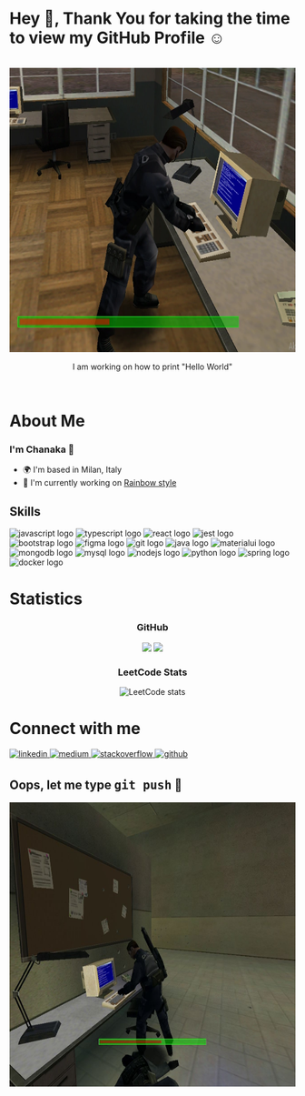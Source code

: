 <h1 align="left"> 
	Hey 👋, Thank You for taking the time to view my GitHub Profile ☺️
</h1>

<br />

<div align="center">
	<img height="500" src="https://github.com/diyonfinesco/computer-hacking-IGI-1/blob/main/coding%20IGI1.jpg?raw=true"  />
	<br />
	<p>I am working on how to print "Hello World"</p>
</div>

<br />

<h1>About Me</h1>
<h3>I'm Chanaka 👨‍</h3>

* 🌍  I'm based in Milan, Italy
* 🚀  I'm currently working on [Rainbow style](http://rainbowstyle.co/)

<h2>Skills</h2>


<div align="left">
  <img src="https://cdn.jsdelivr.net/gh/devicons/devicon/icons/javascript/javascript-original.svg" height="40" width="52" alt="javascript logo"  />
  <img src="https://cdn.jsdelivr.net/gh/devicons/devicon/icons/typescript/typescript-original.svg" height="40" width="52" alt="typescript logo"  />
  <img src="https://cdn.jsdelivr.net/gh/devicons/devicon/icons/react/react-original.svg" height="40" width="52" alt="react logo"  />
  <img src="https://cdn.jsdelivr.net/gh/devicons/devicon/icons/jest/jest-plain.svg" height="40" width="52" alt="jest logo"  />
  <img src="https://cdn.jsdelivr.net/gh/devicons/devicon/icons/bootstrap/bootstrap-original.svg" height="40" width="52" alt="bootstrap logo"  />
  <img src="https://cdn.jsdelivr.net/gh/devicons/devicon/icons/figma/figma-original.svg" height="40" width="52" alt="figma logo"  />
  <img src="https://cdn.jsdelivr.net/gh/devicons/devicon/icons/git/git-original.svg" height="40" width="52" alt="git logo"  />
  <img src="https://cdn.jsdelivr.net/gh/devicons/devicon/icons/java/java-original.svg" height="40" width="52" alt="java logo"  />
  <img src="https://cdn.jsdelivr.net/gh/devicons/devicon/icons/materialui/materialui-original.svg" height="40" width="52" alt="materialui logo"  />
  <img src="https://cdn.jsdelivr.net/gh/devicons/devicon/icons/mongodb/mongodb-original.svg" height="40" width="52" alt="mongodb logo"  />
  <img src="https://cdn.jsdelivr.net/gh/devicons/devicon/icons/mysql/mysql-original.svg" height="40" width="52" alt="mysql logo"  />
  <img src="https://cdn.jsdelivr.net/gh/devicons/devicon/icons/nodejs/nodejs-original.svg" height="40" width="52" alt="nodejs logo"  />
  <img src="https://cdn.jsdelivr.net/gh/devicons/devicon/icons/python/python-original.svg" height="40" width="52" alt="python logo"  />
  <img src="https://cdn.jsdelivr.net/gh/devicons/devicon/icons/spring/spring-original.svg" height="40" width="52" alt="spring logo"  />
  <img src="https://cdn.jsdelivr.net/gh/devicons/devicon/icons/docker/docker-original.svg" height="40" width="52" alt="docker logo"  />
</div>

<h1 align="left">Statistics</h1>

<h3 align="center">GitHub</h3>

<div align="center">
 <img src="https://github-readme-stats.vercel.app/api?username=diyonfinesco&show_icons=true&count_private=true&theme=dark&hide_border=true" height="180" />  

<img src="https://github-readme-stats.vercel.app/api/top-langs/?username=diyonfinesco&hide_border=true&layout=compact&theme=dark" height="180" />  

### LeetCode Stats	
	
![LeetCode stats](https://leetcode-stats-six.vercel.app/?username=diyonfinesco&theme=dark)

</div>

<h1> Connect with me</h1>
<a href="https://linkedin.com/in/https://www.linkedin.com/in/chanaka-s/" target="_blank">
<img src=https://img.shields.io/badge/linkedin-%231E77B5.svg?&style=for-the-badge&logo=linkedin&logoColor=white alt=linkedin style="margin-bottom: 5px;" />
</a>
<a href="https://medium.com/https://medium.com/@diyonfinesco" target="_blank">
<img src=https://img.shields.io/badge/medium-%23292929.svg?&style=for-the-badge&logo=medium&logoColor=white alt=medium style="margin-bottom: 5px;" />
</a>
<a href="https://stackoverflow.com/users/https://stackoverflow.com/users/12899634/chanaka" target="_blank">
<img src=https://img.shields.io/badge/stackoverflow-%23F28032.svg?&style=for-the-badge&logo=stackoverflow&logoColor=white alt=stackoverflow style="margin-bottom: 5px;" />
</a>
<a href="https://github.com/https://github.com/diyonfinesco" target="_blank">
<img src=https://img.shields.io/badge/github-%2324292e.svg?&style=for-the-badge&logo=github&logoColor=white alt=github style="margin-bottom: 5px;" />
</a>  

<br />

<h2 align="left">Oops, let me type <tt>git push</tt> 🥹</h2>

<div align="center">
  <img height="500" src="https://github.com/diyonfinesco/computer-hacking-IGI-1/blob/main/game%20save.jpg"  />
</div>
